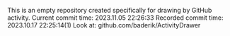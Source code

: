 This is an empty repository created specifically for drawing by GitHub activity.
Current commit time: 2023.11.05 22:26:33
Recorded commit time: 2023.10.17 22:25:14(1)
Look at: github.com/baderik/ActivityDrawer
